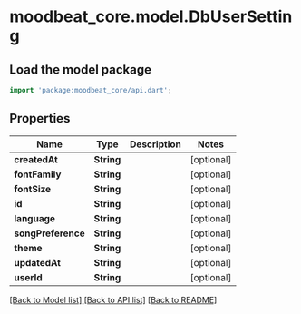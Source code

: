 # moodbeat_core.model.DbUserSetting

## Load the model package
```dart
import 'package:moodbeat_core/api.dart';
```

## Properties
Name | Type | Description | Notes
------------ | ------------- | ------------- | -------------
**createdAt** | **String** |  | [optional] 
**fontFamily** | **String** |  | [optional] 
**fontSize** | **String** |  | [optional] 
**id** | **String** |  | [optional] 
**language** | **String** |  | [optional] 
**songPreference** | **String** |  | [optional] 
**theme** | **String** |  | [optional] 
**updatedAt** | **String** |  | [optional] 
**userId** | **String** |  | [optional] 

[[Back to Model list]](../README.md#documentation-for-models) [[Back to API list]](../README.md#documentation-for-api-endpoints) [[Back to README]](../README.md)


